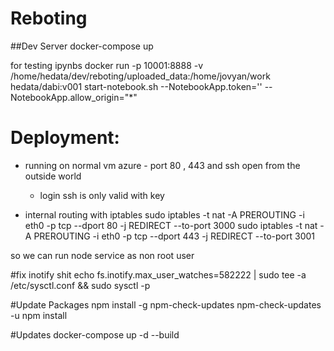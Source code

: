 # Reboting

##Dev Server
docker-compose up

for testing ipynbs
docker run -p 10001:8888 -v /home/hedata/dev/reboting/uploaded_data:/home/jovyan/work hedata/dabi:v001 start-notebook.sh --NotebookApp.token='' --NotebookApp.allow_origin="*"

# Deployment:
* running on normal vm azure  - port 80 , 443 and ssh open from the outside world
  * login ssh is only valid with key

* internal routing with iptables
sudo iptables -t nat -A PREROUTING -i eth0 -p tcp --dport 80 -j REDIRECT --to-port 3000
sudo iptables -t nat -A PREROUTING -i eth0 -p tcp --dport 443 -j REDIRECT --to-port 3001

so we can run node service as non root user

#fix inotify shit
echo fs.inotify.max_user_watches=582222 | sudo tee -a /etc/sysctl.conf && sudo sysctl -p

#Update Packages
npm install -g npm-check-updates
npm-check-updates -u
npm install 

#Updates
docker-compose up -d --build 

